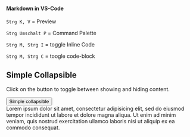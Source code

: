 #### Markdown in VS-Code

`Strg K, V` = Preview

`Strg Umschalt P` = Command Palette

`Strg M, Strg I` = toggle Inline Code  

`Strg M, Strg C` = toogle code-block 

<div class="container mt-3">
  <h2>Simple Collapsible</h2>
  <p>Click on the button to toggle between showing and hiding content.</p>
  <button type="button" class="btn btn-primary" data-toggle="collapse" data-target="#demo">Simple collapsible</button>
  <div id="demo" class="collapse">
    Lorem ipsum dolor sit amet, consectetur adipisicing elit,
    sed do eiusmod tempor incididunt ut labore et dolore magna aliqua. Ut enim ad minim veniam,
    quis nostrud exercitation ullamco laboris nisi ut aliquip ex ea commodo consequat.
  </div>
</div>


<div id="text"></div>
 
<script>
document.getElementById("text").innerHTML = "Text added by JavaScript code";
</script>

  <link rel="stylesheet" href="https://maxcdn.bootstrapcdn.com/bootstrap/4.3.1/css/bootstrap.min.css">
  <script src="https://ajax.googleapis.com/ajax/libs/jquery/3.4.1/jquery.min.js"></script>
  <script src="https://cdnjs.cloudflare.com/ajax/libs/popper.js/1.14.7/umd/popper.min.js"></script>
  <script src="https://maxcdn.bootstrapcdn.com/bootstrap/4.3.1/js/bootstrap.min.js"></script>